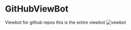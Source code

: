 # GitHubViewBot
Viewbot for github repos
this is the entire viewbot
![vewbot](https://altify-chs.netlify.app/html/stats)
